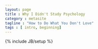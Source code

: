 ```yaml
---
layout: page
title : Why I Didn't Study Psychology
category : metasite
tagline : "How to Do What You Don't Love"
tags : [ intro, beginning]
---
```

{% include JB/setup %}


